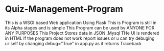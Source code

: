 # Quiz-Management-Program
This is a WSGI based Web application Using Flask
This is Program is still in its Alpha stages and is simple
This Program can be used by ANYONE FOR ANY PURPOSES
This Project Stores data in JSON ,Mysql 
THe UI is rendered in HTML
If the program does not work report issues or u can try debuging ur self by changing debug="True" in app.py as it returns Traceback

